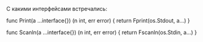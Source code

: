 С какими интерфейсами встречались:

func Print(a ...interface{}) (n int, err error) {
    return Fprint(os.Stdout, a...)
}

func Scanln(a ...interface{}) (n int, err error) {
    return Fscanln(os.Stdin, a...)
}

